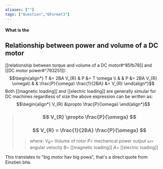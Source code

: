 ```yaml
---
aliases: [""]
tags: ["Question","QFormat3"]
---
```


#### What is the
## Relationship between power and volume of a DC motor
[[relationship between torque and volume of a DC motor#^85fb78]] and [[DC motor power#^793251]]:
$$\begin{align*}
T &= 2BA V_{R} & P &= T \omega \\
& & P &= 2BA V_{R} \omega\\
& & \frac{P}{\omega} \frac{1}{2BA} &= V_{R} 
\end{align*}$$
Both [[magnetic loading]] and [[electric loading]] are generally simular for DC machines regardless of size the above expression can be written as:
$$\begin{align*}
V_{R} &\propto \frac{P}{\omega}
\end{align*}$$

> ### $$ V_{R} \propto \frac{P}{\omega} $$ 
> ### $$ V_{R} = \frac{1}{2BA} \frac{P}{\omega} $$ 
>> where:
>> $V_{R}=$ Volume of rotor
>> $P=$ mechanical power output
>> $\omega=$ angular velocity
>> $B=$ [[magnetic loading]]
>> $A=$ [[electric loading]]

This translates to "big motor hav big powa", that's a direct quote from Einstien btw. 